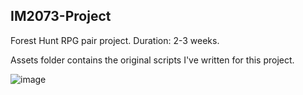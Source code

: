 ## IM2073-Project

Forest Hunt RPG pair project. Duration: 2-3 weeks.

Assets folder contains the original scripts I've written for this project.

![image](https://drive.google.com/uc?export=view&id=1OYUWpJeLWyhPC87z55XulneLhoqFs)
